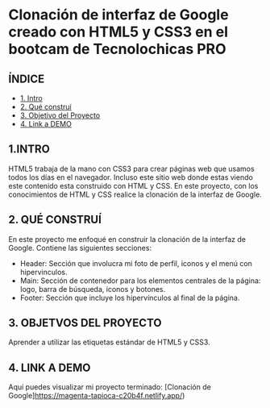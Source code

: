 # Clonación de interfaz de Google creado con HTML5 y CSS3 en el bootcam de Tecnolochicas PRO

## **ÍNDICE**
* [1. Intro](https://github.com/alodltg/clonacion_google/edit/main/README.md#%C3%ADndice)
* [2. Qué construí](https://github.com/alodltg/clonacion_google/edit/main/README.md#2-qu%C3%A9-constru%C3%AD)
* [3. Objetivo del Proyecto](https://github.com/alodltg/clonacion_google/edit/main/README.md#3-objetvos-del-proyecto)
* [4. Link a DEMO](https://github.com/alodltg/clonacion_google/edit/main/README.md#4-link-a-demo)

## 1.INTRO
HTML5 trabaja de la mano con CSS3 para crear páginas web que usamos todos los días en el navegador. Incluso este sitio web donde estas viendo este contenido esta construido con HTML y CSS. En este proyecto, con los conocimientos de HTML y CSS realice la clonación de la interfaz de Google. 

## 2. QUÉ CONSTRUÍ
En este proyecto me enfoqué en construir la clonación de la interfaz de Google. Contiene las siguientes secciones:

* Header: Sección que involucra mi foto de perfil, iconos y el menú con hipervinculos. 
* Main: Sección de contenedor para los elementos centrales de la página: logo, barra de búsqueda, iconos y botones. 
* Footer: Sección que incluye los hipervínculos al final de la página. 

## 3. OBJETVOS DEL PROYECTO
Aprender a utilizar las etiquetas estándar de HTML5 y CSS3.

## 4. LINK A DEMO
Aquí puedes visualizar mi proyecto terminado: [Clonación de Google]https://magenta-tapioca-c20b4f.netlify.app/)
